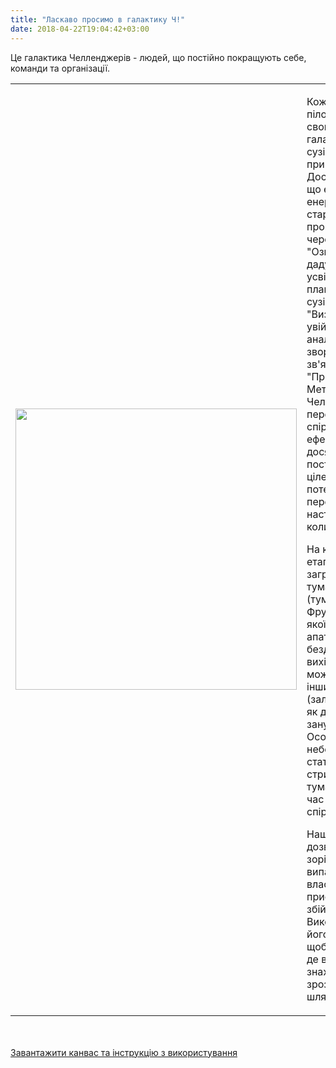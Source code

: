 ```yaml
---
title: "Ласкаво просимо в галактику Ч!"
date: 2018-04-22T19:04:42+03:00
---
```


Це галактика Челленджерів - людей, що постійно покращують себе, команди та організації.

<table>
  <tr>
    <td><img src="../img/galaxy-ch.png" height="450px"/></td>
    <td>
    <p>
      Кожен новий пілот починає свою подорож галактикою з сузір'я "Я прийшов". Досить імовірно, що ейфорія та енергія нового старту швидко проведуть вас через пункт "Ознайомився" та дадуть усвідомлення плану дій, щоб із сузір'я "Визначився" увійти в цикл дій, аналізу та зворотнього зв'язку спіралі "Продуктивності".
      Метою Челенжера є перебування у спіралі задля ефективного досягнення поставлених цілей та потенційний перехід з неї у наступний вимір, коли прийде час.
    </p>
    <p>
      На кожному з етапів подорожі є загроза провалу в туманність "Фру" (туманність Фрустрації), для якої характерні апатія та бездіяльність, а вихід з якої часто може бути лише в інший вимір (залежно від того, як далеко в неї ви занурилися). Особливою небезпекою може стати несвідомий стрибок у туманність під час роботи у спіралі.
    </p>
    <p>
      Наш путівник дозволить вам зорієнтуватися у випадках, коли власні навігаційні пристрої дали збій. Використовуйте його для того, щоб визначитися, де ви знаходитеся, та зрозуміти, який шлях обрати.
    </p>
    </td>
  </tr>
</table>
<br/>
<br/>
<a href="https://docs.google.com/document/d/1Ex8fconEKMX_H2ZMET6SXDu1ij-1n7uvRUYoYFWZd4k" class="btn btn-small btn-template-main" target="_blank">Завантажити канвас та інструкцію з використування</a>
